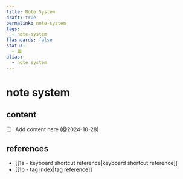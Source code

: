```yaml
---
title: Note System
draft: true
permalink: note-system
tags:
  - note-system
flashcards: false
status:
  - 🟥
alias:
  - note system
---
```


# note system

## content
- [ ] Add content here (@2024-10-28)

## references
- [[1a - keyboard shortcut reference|keyboard shortcut reference]]
- [[1b - tag index|tag reference]]